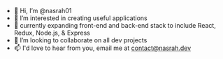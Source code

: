 - 👋 Hi, I’m @nasrah01
- 👀 I’m interested in creating useful applications
- 🌱 currently expanding front-end and back-end stack to include React, Redux, Node.js, & Express  
- 💞️ I’m looking to collaborate on all dev projects
- 📫 I'd love to hear from you, email me at contact@nasrah.dev
